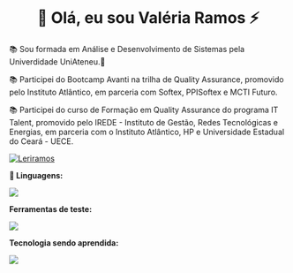 <h1 align="center">👋 Olá, eu sou Valéria Ramos ⚡ </h1>


📚   Sou formada em Análise e Desenvolvimento de Sistemas pela Univerdidade UniAteneu.💖 

📚   Participei do Bootcamp Avanti na trilha de Quality Assurance, promovido pelo Instituto Atlântico, em parceria com Softex, PPISoftex e MCTI Futuro.

📚   Participei do curso de Formação em Quality Assurance do programa IT Talent, promovido pelo IREDE - Instituto de Gestão, Redes Tecnológicas e Energias, em parceria com o Instituto Atlântico, HP e Universidade Estadual do Ceará - UECE.

[![Leriramos](https://github-readme-stats.vercel.app/api/top-langs/?username=Leriramos&theme=dracula&show)](https://github.com/anuraghazra/github-readme-stats)


**🦄 Linguagens:** 
<p align="">
    <img src="https://skillicons.dev/icons?i=js,py,java" />
</p>

**Ferramentas de teste:**
<p align="">
    <img src="https://skillicons.dev/icons?i=vscode,postman,git" />
</p>

**Tecnologia sendo aprendida:**

<p align="">
    <img src="https://skillicons.dev/icons?i=gherkin,selenium,docker,cypress" />
</p>

